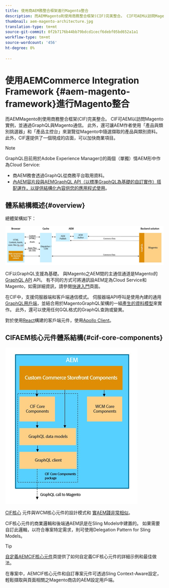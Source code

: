 ```yaml
---
title: 使用商AEM務整合框架進行Magento整合
description: 而AEMMagento則使用商務整合框架(CIF)完美整合。 CIF可AEM以訪問Magento實例，並通過GraphQL與Magento通信。 此外，還可讓AEM作者使用「產品與類別挑選器」和「產品主控台」來瀏覽從Magento中隨選擷取的產品與類別資料。 此外，CIF還提供了一個現成的店面，可以加快商業項目。
thumbnail: aem-magento-architecture.jpg
translation-type: tm+mt
source-git-commit: 0f2b7176b44bb79bdcd1cecf6debf05bd652a1a1
workflow-type: tm+mt
source-wordcount: '456'
ht-degree: 0%

---
```



# 使用AEMCommerce Integration Framework {#aem-magento-framework}進行Magento整合

而AEMMagento則使用商務整合框架(CIF)完美整合。 CIF可AEM以訪問Magento實例，並通過GraphQL與Magento通信。 此外，還可讓AEM作者使用「產品與類別挑選器」和「產品主控台」來瀏覽從Magento中隨選擷取的產品與類別資料。 此外，CIF還提供了一個現成的店面，可以加快商業項目。

>[!NOTE]
>
>GraphQL目前用於Adobe Experience Manager()的兩個（單獨）情AEM形中作為Cloud Service:
>
>* 商AEM務會透過GraphQL從商務平台取用資料。
>* [內AEM容片段與AEMGraphQL API（以標準GraphQL為基礎的自訂實作）搭配運作，以提供結構化內容供您的應用程式使用](/help/assets/content-fragments/graphql-api-content-fragments.md)。


## 體系結構概述{#overview}

總體架構如下：

![CIF體系結構概述](../assets/AEM_Magento_Architecture.JPG)

CIF以GraphQL支援為基礎。 與Magento之AEM間的主通信通道是Magento的[GraphQL API](https://devdocs.magento.com/guides/v2.4/graphql/) API。 有不同的方式可將通訊設AEM定為Cloud Service和Magento，如需詳細資訊，請參閱[快速入門](../getting-started.md)頁面。

在CIF中，支援伺服器端和客戶端通信模式。
伺服器端API呼叫是使用內建的通用[GraphQL用戶端](https://github.com/adobe/commerce-cif-graphql-client)，並結合用於MagentoGraphQL架構的一組[產生的資料模型](https://github.com/adobe/commerce-cif-magento-graphql)來實作。 此外，還可以使用任何GQL格式的GraphQL查詢或變異。

對於使用[React](https://reactjs.org/)構建的客戶端元件，使用[Apollo Client](https://www.apollographql.com/docs/react/)。

## CIFAEM核心元件體系結構{#cif-core-components}

![AEMCIF核心元件架構](../assets/cif-component-architecture.jpg)

[CIF核心](https://github.com/adobe/aem-core-cif-components) 元件與WCM核心元件的設計模式和 [實AEM踐非常相似](https://github.com/adobe/aem-core-wcm-components)。

CIF核心元件的商業邏輯和後端通AEM訊是在Sling Models中建置的。 如果需要自訂此邏輯，以符合專案特定需求，則可使用Delegation Pattern for Sling Models。

>[!TIP]
>
>[自定義AEMCIF核心元件](../customizing/customize-cif-components.md)頁提供了如何自定義CIF核心元件的詳細示例和最佳做法。

在專案中，AEMCIF核心元件和自訂專案元件可透過Sling Context-Aware設定，輕鬆擷取與頁面相關之Magento商店的AEM設定用戶端。
